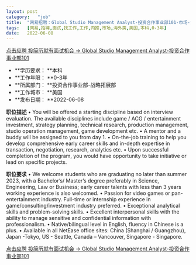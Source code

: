 ```yaml
---
layout:	post
category:	"job"
title:	"网易招聘：Global Studio Management Analyst-投资合作事业部101-市场-海外类-美国本科0-3年"
tags:	[网易,招聘,面试,找工作,工作,内推,市场,海外类,美国,本科,0-3年]
date:	2022-06-08
---
```


[点击应聘 投简历就有面试机会 -> Global Studio Management Analyst-投资合作事业部101](http://mobile.bole.netease.com/bole/boleDetail?id=40617&employeeId=346f03c3cda5f04c&key=all)



- **学历要求： **本科
- **工作年限： **0-3年
- **所属部门： **投资合作事业部-战略拓展部
- **工作城市： **美国
- **发布日期： **2022-06-08



**职位描述**
•	You will be offered a starting discipline based on interview evaluation. The available disciplines include game / ACG / entertainment investment, strategy planning, technical research, production management, studio operation management, game development etc.
•	A mentor and a buddy will be assigned to you from day 1. 
•	On-the-job training to help you develop comprehensive early career skills and in-depth expertise in transaction, negotiation, research, analytics etc.
•	Upon successful completion of the program, you would have opportunity to take initiative or lead on specific projects.



**职位要求**
•	We welcome students who are graduating no later than summer 2023, with a Bachelor’s/ Master’s degree preferably in Science, Engineering, Law or Business; early career talents with less than 3 years working experience is also welcomed. 
•	Passion for video games or pan-entertainment industry. Full-time or internship experience in game/consulting/investment industry preferred. 
•	Exceptional analytical skills and problem-solving skills. 
•	Excellent interpersonal skills with the ability to manage sensitive and confidential information with professionalism. 
•	Native/bilingual level in English, fluency in Chinese is a plus. 
•	Available in all NetEase office sites: China (Shanghai / Guangzhou), Japan -Tokyo, US - Seattle, Canada – Vancouver, Singapore - Singapore.



[点击应聘 投简历就有面试机会 -> Global Studio Management Analyst-投资合作事业部101](http://mobile.bole.netease.com/bole/boleDetail?id=40617&employeeId=346f03c3cda5f04c&key=all)